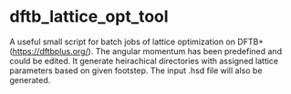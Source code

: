 # dftb_lattice_opt_tool
A useful small script for batch jobs of lattice optimization on DFTB+ (https://dftbplus.org/). 
The angular momentum has been predefined and could be edited.
It generate heirachical directories with assigned lattice parameters based on given footstep. The input .hsd file will also be generated.
